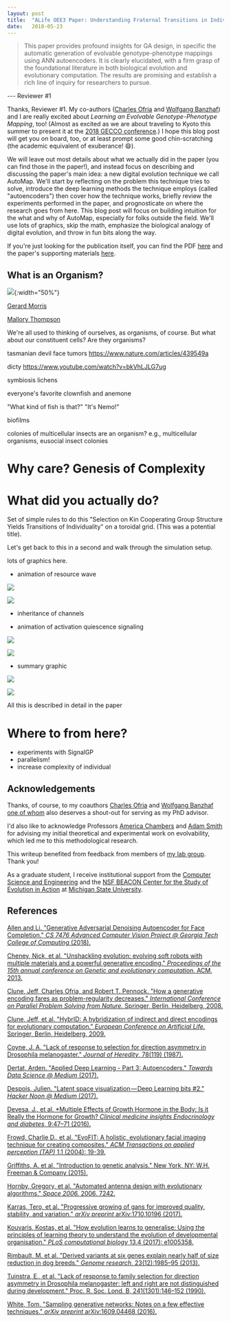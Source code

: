 ```yaml
---
layout: post
title:  "ALife OEE3 Paper: Understanding Fraternal Transitions in Individuality"
date:   2018-05-23
---
```


> This paper provides profound insights for GA design, in specific the automatic generation of evolvable genotype-phenotype mappings using ANN autoencoders.
> It is clearly elucidated, with a firm grasp of the foundational literature in both biological evolution and evolutionary computation.
> The results are promising and establish a rich line of inquiry for researchers to pursue.

--- Reviewer #1

Thanks, Reviewer #1.
My co-authors ([Charles Ofria](http://www.ofria.com/) and [Wolfgang Banzhaf](http://www.cse.msu.edu/~banzhafw/)) and I are really excited about *Learning an Evolvable Genotype-Phenotype Mapping*, too!
(Almost as excited as we are about traveling to Kyoto this summer to present it at the [2018 GECCO conference](http://gecco-2018.sigevo.org/).)
I hope this blog post will get you on board, too, or at least prompt some good chin-scratching (the academic equivalent of exuberance! :smile:).

We will leave out most details about what we actually did in the paper (you can find those in the paper!), and instead focus on describing and discussing the paper's main idea: a new digital evolution technique we call AutoMap.
We'll start by reflecting on the problem this technique tries to solve, introduce the deep learning methods the technique employs (called "autoencoders") then cover how the technique works, briefly review the experiments performed in the paper, and prognosticate on where the research goes from here.
This blog post will focus on building intuition for the what and why of AutoMap, especially for folks outside the field.
We'll use lots of graphics, skip the math, emphasize the biological analogy of digital evolution, and throw in fun bits along the way.

If you're just looking for the publication itself, you can find the PDF [here](https://github.com/mmore500/gecco-2018/releases) and the paper's supporting materials [here](https://osf.io/n92c7/).

## What is an Organism?

![](https://osf.io/cbqht/download){:width="50%"}

[Gerard Morris](https://www.pugetsound.edu/faculty-pages/gmorris/)

[Mallory Thompson](http://www.music.northwestern.edu/faculty/profiles/mallory-thompson.html)

We're all used to thinking of ourselves, as organisms, of course.
But what about our constituent cells? Are they organisms?

tasmanian devil face tumors
https://www.nature.com/articles/439549a


dicty
https://www.youtube.com/watch?v=bkVhLJLG7ug

symbiosis
lichens

everyone's favorite
clownfish and anemone

"What kind of fish is that?"
"It's Nemo!"

biofilms



colonies of multicellular insects are an organism?
e.g., multicellular organisms, eusocial insect colonies

# Why care? Genesis of Complexity

# What did you actually do?

Set of simple rules to do this
"Selection on Kin Cooperating Group Structure Yields Transitions of Individuality"
on a toroidal grid.
(This was a potential title).

Let's get back to this in a second and walk through the simulation setup.

lots of graphics here.
* animation of resource wave

![](https://osf.io/ktc87/download)

![](https://osf.io/4xfjc/download)

* inheritance of channels



* animation of activation quiescence signaling

![](https://osf.io/dn9bq/download)

![](https://osf.io/g5ye8/download)


* summary graphic

![](https://osf.io/42nwd/download)

![](https://osf.io/r8xfz/download)

All this is described in detail in the paper

# Where to from here?

* experiments with SignalGP
* parallelism!
* increase complexity of individual

## Acknowledgements

Thanks, of course, to my coauthors [Charles Ofria](http://www.ofria.com/) and [Wolfgang Banzhaf](http://www.cse.msu.edu/~banzhafw/) [one of whom](http://www.ofria.com/) also deserves a shout-out for serving as my PhD advisor.

I'd also like to acknowledge Professors [America Chambers](http://mathcs.pugetsound.edu/~alchambers/) and [Adam Smith](http://mathcs.pugetsound.edu/~aasmith/) for advising my initial theoretical and experimental work on evolvability, which led me to this methodological research.

This writeup benefited from feedback from members of [my lab group](http://devolab.msu.edu/). Thank you!

As a graduate student, I receive institutional support from the [Computer Science and Engineering](http://www.cse.msu.edu/) and the [NSF BEACON Center for the Study of Evolution in Action](https://www3.beacon-center.org/) at [Michigan State University](https://msu.edu/).

## References

<a name="Allen2018GenerativeCompletion"
href="https://www.cc.gatech.edu/~hays/7476/projects/Avery_Wenchen/">
Allen and Li.
"Generative Adversarial Denoising Autoencoder for Face Completion."
*CS 7476 Advanced Computer Vision Project @ Georgia Tech College of Computing* (2018).
</a>

<a name="Cheney2013UnshacklingEncoding"
href="https://dl.acm.org/citation.cfm?id=2463404">
Cheney, Nick, et al.
"Unshackling evolution: evolving soft robots with multiple materials and a powerful generative encoding."
*Proceedings of the 15th annual conference on Genetic and evolutionary computation.*
ACM, 2013.
</a>

<a name="Clune2008HowDecreases"
href="https://link.springer.com/chapter/10.1007/978-3-540-87700-4_36">
Clune, Jeff, Charles Ofria, and Robert T. Pennock.
"How a generative encoding fares as problem-regularity decreases."
*International Conference on Parallel Problem Solving from Nature.*
Springer, Berlin, Heidelberg, 2008.
</a>

<a name="Clune2009HybrIDComputation"
href="https://link.springer.com/chapter/10.1007/978-3-642-21314-4_17">
Clune, Jeff, et al.
"HybrID: A hybridization of indirect and direct encodings for evolutionary computation."
*European Conference on Artificial Life.*
Springer, Berlin, Heidelberg, 2009.
</a>

<a name="Coyne1987LackMelanogaster"
href="https://www.ncbi.nlm.nih.gov/pubmed/3108362">
Coyne, J. A.
"Lack of response to selection for direction asymmetry in Drosophila melanogaster."
*Journal of Heredity*, 78(119) (1987).
</a>

<a name="Dertat2017AppliedAutoencoders"
href="https://towardsdatascience.com/applied-deep-learning-part-3-autoencoders-1c083af4d798">
Dertat, Arden.
"Applied Deep Learning - Part 3: Autoencoders."
*Towards Data Science @ Medium* (2017).
</a>

<a name="Despois2017Latent#2"
href="https://hackernoon.com/latent-space-visualization-deep-learning-bits-2-bd09a46920df">
Despois, Julien.
"Latent space visualization — Deep Learning bits #2."
*Hacker Noon @ Medium* (2017).
</a>

<a name="Devesa2016MultipleGrowth"
href="https://www.ncbi.nlm.nih.gov/pubmed/27773998">
Devesa, J., et al.
*Multiple Effects of Growth Hormone in the Body: Is it Really the Hormone for Growth?
*Clinical medicine insights Endocrinology and diabetes*, 9:47–71 (2016).
</a>

<a name="Frowd2004EvoFITComposites"
href="https://dl.acm.org/citation.cfm?id=1008725">
Frowd, Charlie D., et al.
"EvoFIT: A holistic, evolutionary facial imaging technique for creating composites."
*ACM Transactions on applied perception (TAP)* 1.1 (2004): 19-39.
</a>

<a name="Griffiths2015IntroductionAnalysis"
href="https://www.amazon.com/Introduction-Genetic-Analysis-Anthony-Griffiths-ebook/dp/B00SI4UW6C">
Griffiths, A. et al.
"Introduction to genetic analysis."
New York, NY: W.H. Freeman & Company (2015).
</a>

<a name="Hornby2006AutomatedAlgorithms"
href="https://arc.aiaa.org/doi/abs/10.2514/6.2006-7242">
Hornby, Gregory, et al.
"Automated antenna design with evolutionary algorithms."
*Space 2006.* 2006. 7242.
</a>

<a name="Karras2017ProgressiveVariation"
href="https://arxiv.org/abs/1710.10196">
Karras, Tero, et al.
"Progressive growing of gans for improved quality, stability, and variation."
*arXiv preprint*
arXiv:1710.10196 (2017).
</a>

<a name="Kouvaris2017HowOrganisation"
href="https://www.ncbi.nlm.nih.gov/pmc/articles/PMC5383015/">
Kouvaris, Kostas, et al.
"How evolution learns to generalise: Using the principles of learning theory to understand the evolution of developmental organisation."
*PLoS computational biology* 13.4 (2017): e1005358.
</a>

<a name="Rimbault2013DerivedBreeds"
href="https://www.ncbi.nlm.nih.gov/pmc/articles/PMC3847769/">
Rimbault, M. et al.
"Derived variants at six genes explain nearly half of size reduction in dog breeds."
*Genome research*, 23(12):1985–95 (2013).
</a>

<a name="Tuinstra1990LackDevelopment"
href="http://rspb.royalsocietypublishing.org/content/241/1301/146">
Tuinstra, E., et al.
"Lack of response to family selection for direction asymmetry in Drosophila melanogaster: left and right are not distinguished during development."
Proc. R. Soc. Lond. B, 241(1301):146–152 (1990).
</a>

<a name="White2016SamplingTechniques"
href="https://arxiv.org/abs/1609.04468">
White, Tom.
"Sampling generative networks: Notes on a few effective techniques."
*arXiv preprint*
arXiv:1609.04468 (2016).
</a>
